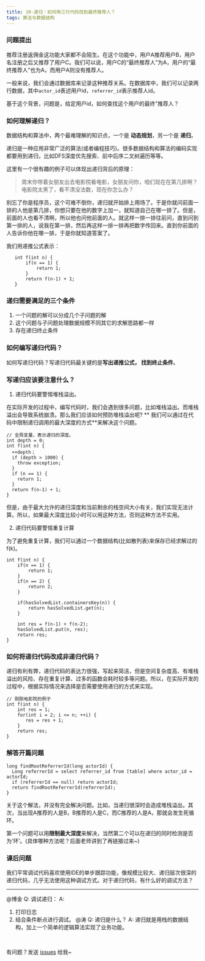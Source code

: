 ```yaml
---
title: 10-递归：如何用三行代码找到最终推荐人？
tags: 算法与数据结构
---
```


### 问题提出

推荐注册返佣金这功能大家都不会陌生。在这个功能中，用户A推荐用户B，用户名注册之后又推荐了用户C。我们可以说，用户C的“最终推荐人”为A，用户的“最终推荐人”也为A，而用户A则没有推荐人。  

一般来说，我们会通过数据库来记录这种推荐关系。在数据库中，我们可以记录两行数据，其中`actor_id`表述用户id，`referrer_id`表示推荐人id。  

基于这个背景，问题是，给定用户id，如何查找这个用户的最终"推荐人？  

### 如何理解递归？

数据结构和算法中，两个最难理解的知识点，一个是 **动态规划**，另一个是 **递归**。  

递归是一种应用非常广泛的算法(或者编程技巧)。很多数据结构和算法的编码实现都要用到递归，比如DFS深度优先搜索、前中后序二叉树遍历等等。  

这里有一个很有趣的例子可以体现出递归背后的原理：
> 周末你带着女朋友出去电影院看电影，女朋友问你，咱们现在在第几排啊？电影院太黑了，看不清没法数，现在你怎么办？

别忘了你是程序员，这个可难不倒你，递归就开始排上用场了。于是你就问前面一排的人他是第几排，你想只要在他的数字上加一，就知道自己在哪一排了。但是，前面的人也看不清啊，所以他也问他前面的人。就这样一排一排往前问，直到问到第一排的人，说我在第一排，然后再这样一排一排再把数字传回来。直到你前面的人告诉你他在哪一排，于是你就知道答案了。  

我们用递推公式表示：  
```
   int f(int n) {
       if(n == 1) {
           return 1;
       } 
       return f(n-1) + 1;
   }
```

### 递归需要满足的三个条件

1. 一个问题的解可以分成几个子问题的解
2. 这个问题与子问题处理数据规模不同其它的求解思路都一样
3. 存在递归终止条件

### 如何编写递归代码？

如何写递归代码？写递归代码最关键的是**写出递推公式， 找到终止条件**。  

### 写递归应该要注意什么？

1. 递归代码要警惕堆栈溢出。  

在实际开发的过程中，编写代码时，我们会遇到很多问题，比如堆栈溢出。而堆栈溢出会导致系统崩溃。那么我们应该如何预防堆栈溢出呢? ** 我们可以通过在代码中限制递归调用的最大深度的方式**来解决这个问题。  

```
// 全局变量，表示递归的深度。
int depth = 0;
int f(int n) {
  ++depth；
  if (depth > 1000) {
    throw exception;
  }
  if (n == 1) {
    return 1;
  }
  return f(n-1) + 1;
}
```

但是，由于最大允许的递归深度和当前剩余的栈空间大小有关，我们实现无法计算。所以，如果最大深度比较小时可以用这种方法，否则这种方法不实用。  

2. 递归代码要警惕重复计算

为了避免重复计算，我们可以通过一个数据结构(比如散列表)来保存已经求解过的f(k)。  

```
int f(int n) {
    if(n == 1) {
        return 1;
    }
    if(n == 2) {
        return 2;
    }
    
    if(hasSolvedList.containersKey(n)) {
        return hasSolvedList.get(n);
    }
    
    int res = f(n-1) + f(n-2);
    hasSolvedList.put(n, res);
    return res;
}
```

### 如何将递归代码改成非递归代码？

递归有利有弊，递归代码的表达力很强，写起来简洁，但是空间复杂度高、有堆栈溢出的风险、存在重复计算、过多的函数会耗时较多等问题。所以，在实际开发的过程中，根据实际情况来选择是否需要使用递归的方式来实现。  

```
// 刚刚电影院的例子
int f(int n) {
    int res = 1;
    for(int i = 2; i <= n; ++i) {
       res = res + 1;
    } 
    return res;
}
```

### 解答开篇问题

```
long findRootReferrerId(long actorId) {
  Long referrerId = select referrer_id from [table] where actor_id = actorId;
  if (referrerId == null) return actorId;
  return findRootReferrerId(referrerId);
}

```

关于这个解法，并没有完全解决问题。比如，当递归很深时会造成堆栈溢出。其次，当出现A推荐的人是B，B推荐的人是C，而C推荐的人是A，那就会发生死循环。  

第一个问题可以用**限制最大深度**来解决，当然第二个可以在递归的同时检测是否为‘环’。(具体哪种方法呢？后面老师讲到了再链接过来~)  

### 课后问题

我们平常调试代码喜欢使用IDE的单步跟踪功能，像规模比较大、递归层次很深的递归代码，几乎无法使用这种调试方式。对于递归代码，有什么好的调试方法？  

---
@博金
Q: 调试递归：
A:
1. 打印日志
2. 结合条件断点进行调试。
@涛
Q: 递归是什么？
A: 递归就是用栈的数据结构，加上一个简单的逻辑算法实现了业务功能。

<br>

有问题？发送 [issues](http://syt-honey.github.io/about/) 给我~
